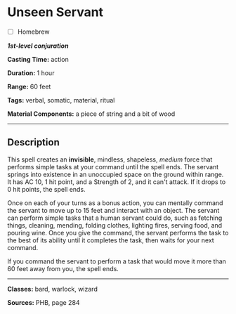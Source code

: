# Unseen Servant

- [ ] Homebrew

***1st-level conjuration***

**Casting Time:** action

**Duration:** 1 hour

**Range:** 60 feet

**Tags:** verbal, somatic, material, ritual

**Material Components:** a piece of string and a bit of wood

---

## Description
This spell creates an **invisible**, mindless, shapeless, *medium* force that performs simple tasks at your command until the spell ends.
The servant springs into existence in an unoccupied space on the ground within range.
It has AC 10, 1 hit point, and a Strength of 2, and it can't attack.
If it drops to 0 hit points, the spell ends.

Once on each of your turns as a bonus action, you can mentally command the servant to move up to 15 feet and interact with an object.
The servant can perform simple tasks that a human servant could do, such as fetching things, cleaning, mending, folding clothes, lighting fires, serving food, and pouring wine.
Once you give the command, the servant performs the task to the best of its ability until it completes the task, then waits for your next command.

If you command the servant to perform a task that would move it more than 60 feet away from you, the spell ends.

---

**Classes:** bard, warlock, wizard

**Sources:** PHB, page 284
